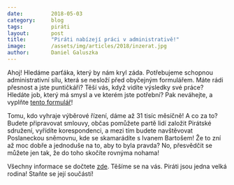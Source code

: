 ```yaml
---
date:         2018-05-03
category:     blog
tags:         piráti
layout:       post
title:        "Piráti nabízejí práci v administrativě!"
image:        /assets/img/articles/2018/inzerat.jpg
author:       Daniel Galuszka
---
```


Ahoj! Hledáme parťáka, který by nám kryl záda. Potřebujeme schopnou administrativní sílu, která se nesloží před obyčejným formulářem. Máte rádi přesnost a jste puntičkáři? Těší vás, když vidíte výsledky své práce? Hledáte job, který má smysl a ve kterém jste potřební? Pak neváhejte, a vyplňte [tento formulář](https://airtable.com/shrmvAqKj7gPe46ec)! 

Tomu, kdo vyhraje výběrové řízení, dáme až 31 tisíc měsíčně! A co za to? Budete připravovat smlouvy, občas pomůžete partě lidí založit Pirátské sdružení, vyřídíte korespondenci, a mezi tím budete navštěvovat Poslaneckou sněmovnu, kde se skamarádíte s Ivanem Bartošem! Že to zní až moc dobře a jednoduše na to, aby to byla pravda? No, přesvědčit se můžete jen tak, že do toho skočíte rovnýma nohama!

Všechny informace se dočtete [zde](https://forum.pirati.cz/viewtopic.php?f=572&t=41154). Těšíme se na vás. Piráti jsou jedna velká rodina! Staňte se její součástí!

